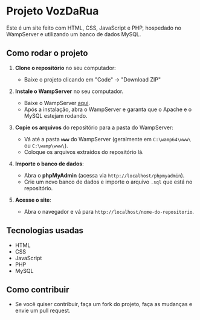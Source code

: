 # Projeto VozDaRua

Este é um site feito com HTML, CSS, JavaScript e PHP, hospedado no WampServer e utilizando um banco de dados MySQL.

## Como rodar o projeto

1. **Clone o repositório** no seu computador:
   - Baixe o projeto clicando em "Code" → "Download ZIP"

2. **Instale o WampServer** no seu computador.
   - Baixe o WampServer [aqui](http://www.wampserver.com/en/).
   - Após a instalação, abra o WampServer e garanta que o Apache e o MySQL estejam rodando.

3. **Copie os arquivos** do repositório para a pasta do WampServer:
   - Vá até a pasta **`www`** do WampServer (geralmente em `C:\wamp64\www\` ou `C:\wamp\www\`).
   - Coloque os arquivos extraídos do repositório lá.

4. **Importe o banco de dados**:
   - Abra o **phpMyAdmin** (acessa via `http://localhost/phpmyadmin`).
   - Crie um novo banco de dados e importe o arquivo `.sql` que está no repositório.
   
5. **Acesse o site**:
   - Abra o navegador e vá para `http://localhost/nome-do-repositorio`.

## Tecnologias usadas
- HTML
- CSS
- JavaScript
- PHP
- MySQL

## Como contribuir
- Se você quiser contribuir, faça um fork do projeto, faça as mudanças e envie um pull request.
